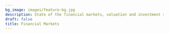 ```yaml
---
bg_image: images/feature-bg.jpg
description: State of the financial markets, valuation and investment strategies
draft: false
title: Financial Markets
---
```

